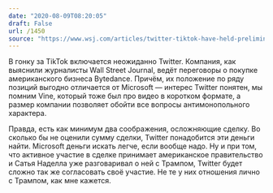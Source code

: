 ```yaml
---
date: "2020-08-09T08:20:05"
draft: False
url: /1450
source: "https://www.wsj.com/articles/twitter-tiktok-have-held-preliminary-talks-about-possible-combination-11596925449?st=cr2y3bthm8djmaa&reflink=article_copyURL_share"
---
```


В гонку за TikTok включается неожиданно Twitter. Компания, как выяснили журналисты Wall Street Journal, ведёт переговоры о покупке американского бизнеса Bytedance. Причём, их положение по ряду позиций выгодно отличается от Microsoft — интерес Twitter понятен, мы помним Vine, который тоже был про видео в коротком формате, а размер компании позволяет обойти все вопросы антимонопольного характера. 

Правда, есть как минимум два соображения, осложняющие сделку. Во сколько бы не оценили сумму сделки, Twitter понадобится эти деньги найти. Microsoft деньги искать легче, если вообще надо. 
Ну и при том, что активное участие в сделке принимает американское правительство и Сатья Наделла уже разговаривал о ней с Трампом, Twitter будет сложно так же согласовать своё участие. Не те у них отношения лично с Трампом, как мне кажется.
